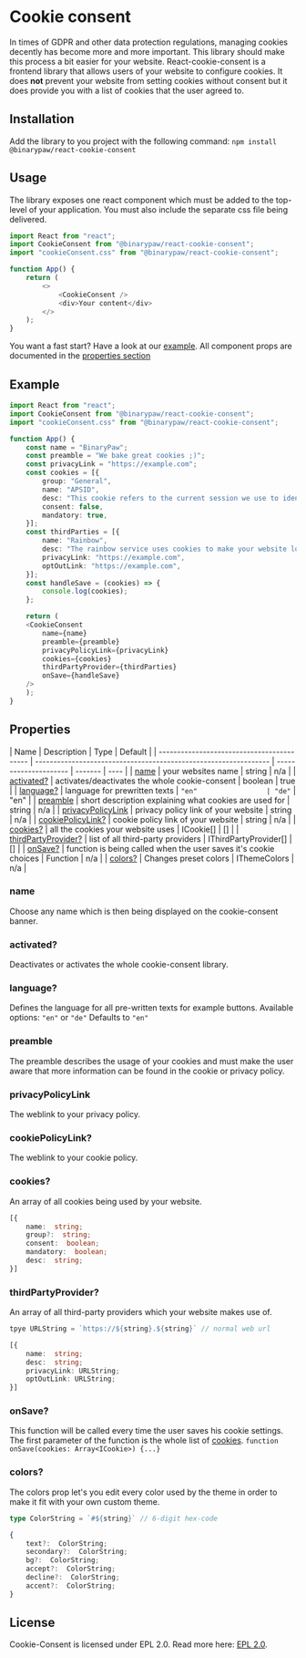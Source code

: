 # Cookie consent

In times of GDPR and other data protection regulations, managing cookies decently has become more and more important. This library should make this process a bit easier for your website.
React-cookie-consent is a frontend library that allows users of your website to configure cookies. It does **not** prevent your website from setting cookies without consent but it does provide you with a list of cookies that the user agreed to.

## Installation

Add the library to you project with the following command:
`npm install @binarypaw/react-cookie-consent`

## Usage

The library exposes one react component which must be added to the top-level of your application. You must also include the separate css file being delivered.

```typescript
import React from "react";
import CookieConsent from "@binarypaw/react-cookie-consent";
import "cookieConsent.css" from "@binarypaw/react-cookie-consent";

function App() {
	return (
		<>
			<CookieConsent />
			<div>Your content</div>
		</>
	);
}
```

You want a fast start? Have a look at our [example](#example).
All component props are documented in the [properties section](#properties)

## Example

```typescript
import React from "react";
import CookieConsent from "@binarypaw/react-cookie-consent";
import "cookieConsent.css" from "@binarypaw/react-cookie-consent";

function App() {
	const name = "BinaryPaw";
	const preamble = "We bake great cookies ;)";
	const privacyLink = "https://example.com";
	const cookies = [{
		group: "General",
		name: "APSID",
		desc: "This cookie refers to the current session we use to identify your machine.",
		consent: false,
		mandatory: true,
	}];
	const thirdParties = [{
		name: "Rainbow",
		desc: "The rainbow service uses cookies to make your website look like a rainbow",
		privacyLink: "https://example.com",
		optOutLink: "https://example.com",
	}];
	const handleSave = (cookies) => {
		console.log(cookies);
	};

	return (
	<CookieConsent
		name={name}
		preamble={preamble}
		privacyPolicyLink={privacyLink}
		cookies={cookies}
		thirdPartyProvider={thirdParties}
		onSave={handleSave}
	/>
	);
}
```

## Properties

| Name                                       | Description                                                      | Type                  | Default |
| ------------------------------------------ | ---------------------------------------------------------------- | --------------------- | ------- | ---- |
| [name](#name)                              | your websites name                                               | string                | n/a     |
| [activated?](#activated)                   | activates/deactivates the whole cookie-consent                   | boolean               | true    |
| [language?](#language)                     | language for prewritten texts                                    | `"en"                 | "de"`   | "en" |
| [preamble](#preamble)                      | short description explaining what cookies are used for           | string                | n/a     |
| [privacyPolicyLink](#privacypolicylink)    | privacy policy link of your website                              | string                | n/a     |
| [cookiePolicyLink?](#cookiepolicylink)     | cookie policy link of your website                               | string                | n/a     |
| [cookies?](#cookies)                       | all the cookies your website uses                                | ICookie[]             | []      |
| [thirdPartyProvider?](#thirdpartyprovider) | list of all third-party providers                                | IThirdPartyProvider[] | []      |
| [onSave?](#onSave)                         | function is being called when the user saves it's cookie choices | Function              | n/a     |
| [colors?](#colors)                         | Changes preset colors                                            | IThemeColors          | n/a     |

### name

Choose any name which is then being displayed on the cookie-consent banner.

### activated?

Deactivates or activates the whole cookie-consent library.

### language?

Defines the language for all pre-written texts for example buttons.
Available options: `"en"` or `"de"`
Defaults to `"en"`

### preamble

The preamble describes the usage of your cookies and must make the user aware that more information can be found in the cookie or privacy policy.

### privacyPolicyLink

The weblink to your privacy policy.

### cookiePolicyLink?

The weblink to your cookie policy.

### cookies?

An array of all cookies being used by your website.

```typescript
[{
	name:  string;
	group?:  string;
	consent:  boolean;
	mandatory:  boolean;
	desc:  string;
}]
```

### thirdPartyProvider?

An array of all third-party providers which your website makes use of.

```typescript
tpye URLString = `https://${string}.${string}` // normal web url

[{
	name:  string;
	desc:  string;
	privacyLink: URLString;
	optOutLink: URLString;
}]
```

### onSave?

This function will be called every time the user saves his cookie settings. The first parameter of the function is the whole list of [cookies](#cookies). `function onSave(cookies: Array<ICookie>) {...}`

### colors?

The colors prop let's you edit every color used by the theme in order to make it fit with your own custom theme.

```typescript
type ColorString = `#${string}` // 6-digit hex-code

{
	text?:  ColorString;
	secondary?:  ColorString;
	bg?:  ColorString;
	accept?:  ColorString;
	decline?:  ColorString;
	accent?:  ColorString;
}
```

## License

Cookie-Consent is licensed under EPL 2.0.
Read more here: [EPL 2.0](https://github.com/BinaryPaw/cookie-consent/blob/master/LICENSE).
